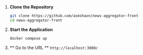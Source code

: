 1. **Clone the Repository**

   ```bash
   git clone https://github.com/asmshaon/news-aggregator-front
   cd news-aggregator-front
   ```

2. **Start the Application**
   ```bash
   docker compose up
   ```
3. ** Go to the URL **
   `http://localhost:3000/`
